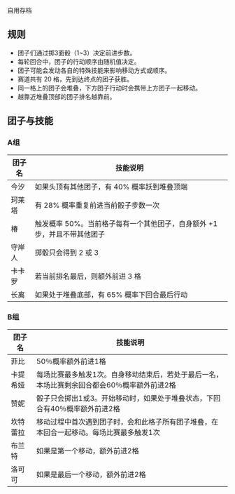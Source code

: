 <!--
 * @Author: leader one“
 * 
 * git config --global user.name leader sunyun0233@gmail.com
 * @Date: 2025-05-14 20:28:03
 * @LastEditors: leader one“
 * 
 * git config --global user.name leader sunyun0233@gmail.com
 * @LastEditTime: 2025-05-16 12:20:08
 * @FilePath: \wuwa_race\README.md
 * @Description: 这是默认设置,请设置`customMade`, 打开koroFileHeader查看配置 进行设置: https://github.com/OBKoro1/koro1FileHeader/wiki/%E9%85%8D%E7%BD%AE
-->
自用存档

## 规则

- 团子们通过掷3面骰（1~3）决定前进步数。
- 每轮回合中，团子的行动顺序由随机值决定。
- 团子可能会发动各自的特殊技能来影响移动方式或顺序。
- 赛道共有 20 格，先到达终点的团子获胜。
- 同一格上的团子会堆叠，下方团子行动时会携带上方团子一起移动。
- 越靠近堆叠顶部的团子排名越靠前。

## 团子与技能
### A组

| 团子名   | 技能说明 |
|--------|---------------------------|
| 今汐   | 如果头顶有其他团子，有 40% 概率跃到堆叠顶端 |
| 珂莱塔 | 有 28% 概率重复前进当前骰子步数一次 |
| 椿     | 触发概率 50%。当前格子每有一个其他团子，自身额外 +1 步，并且不带其他团子 |
| 守岸人 | 掷骰只会得到 2 或 3 |
| 卡卡罗 | 若当前排名最后，则额外前进 3 格 |
| 长离   | 如果处于堆叠底部，有 65% 概率下回合最后行动 |

### B组

| 团子名   | 技能说明 |
|--------|---------------------------|
| 菲比   | 50％概率额外前进1格 |
| 卡提希娅 | 每场比赛最多触发1次。自身移动结束后，若处于最后一名，本场比赛剩余回合都会60％概率额外前进2格 |
| 赞妮     | 骰子只会掷出1或3。开始移动时，如果处于堆叠状态，下回合有40％概率额外前进2格 |
| 坎特蕾拉 | 移动过程中首次遇到团子时，会和此格子所有团子堆叠，在本回合一起移动。每场比赛最多触发1次 |
| 布兰特 | 如果是第一个移动，额外前进2格 |
| 洛可可   | 如果是最后一个移动，额外前进2格 |
